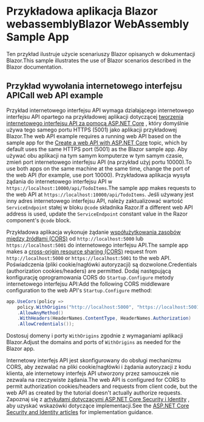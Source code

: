 # <a name="blazor-webassembly-sample-app"></a><span data-ttu-id="8690b-101">Przykładowa aplikacja Blazor webassembly</span><span class="sxs-lookup"><span data-stu-id="8690b-101">Blazor WebAssembly Sample App</span></span>

<span data-ttu-id="8690b-102">Ten przykład ilustruje użycie scenariuszy Blazor opisanych w dokumentacji Blazor.</span><span class="sxs-lookup"><span data-stu-id="8690b-102">This sample illustrates the use of Blazor scenarios described in the Blazor documentation.</span></span>

## <a name="call-web-api-example"></a><span data-ttu-id="8690b-103">Przykład wywołania internetowego interfejsu API</span><span class="sxs-lookup"><span data-stu-id="8690b-103">Call web API example</span></span>

<span data-ttu-id="8690b-104">Przykład internetowego interfejsu API wymaga działającego internetowego interfejsu API opartego na przykładowej aplikacji dotyczącej <a href="https://docs.microsoft.com/aspnet/core/tutorials/first-web-api">tworzenia internetowego interfejsu API za pomocą ASP.NET Core</a> , który domyślnie używa tego samego portu HTTPS (5001) jako aplikacji przykładowej Blazor.</span><span class="sxs-lookup"><span data-stu-id="8690b-104">The web API example requires a running web API based on the sample app for the <a href="https://docs.microsoft.com/aspnet/core/tutorials/first-web-api">Create a web API with ASP.NET Core</a> topic, which by default uses the same HTTPS port (5001) as the Blazor sample app.</span></span> <span data-ttu-id="8690b-105">Aby używać obu aplikacji na tym samym komputerze w tym samym czasie, zmień port internetowego interfejsu API (na przykład użyj portu 10000).</span><span class="sxs-lookup"><span data-stu-id="8690b-105">To use both apps on the same machine at the same time, change the port of the web API (for example, use port 10000).</span></span> <span data-ttu-id="8690b-106">Przykładowa aplikacja wysyła żądania do internetowego interfejsu API w `https://localhost:10000/api/TodoItems`.</span><span class="sxs-lookup"><span data-stu-id="8690b-106">The sample app makes requests to the web API at `https://localhost:10000/api/TodoItems`.</span></span> <span data-ttu-id="8690b-107">Jeśli używany jest inny adres internetowego interfejsu API, należy zaktualizować wartość `ServiceEndpoint` stałej w bloku `@code` składnika Razor.</span><span class="sxs-lookup"><span data-stu-id="8690b-107">If a different web API address is used, update the `ServiceEndpoint` constant value in the Razor component's `@code` block.</span></span></p>

<span data-ttu-id="8690b-108">Przykładowa aplikacja wykonuje żądanie <a href="https://docs.microsoft.com/aspnet/core/security/cors">współużytkowania zasobów między źródłami (CORS)</a> od `http://localhost:5000` lub `https://localhost:5001` do internetowego interfejsu API.</span><span class="sxs-lookup"><span data-stu-id="8690b-108">The sample app makes a <a href="https://docs.microsoft.com/aspnet/core/security/cors">cross-origin resource sharing (CORS)</a> request from `http://localhost:5000` or `https://localhost:5001` to the web API.</span></span> <span data-ttu-id="8690b-109">Poświadczenia (pliki cookie/nagłówki autoryzacji) są dozwolone.</span><span class="sxs-lookup"><span data-stu-id="8690b-109">Credentials (authorization cookies/headers) are permitted.</span></span> <span data-ttu-id="8690b-110">Dodaj następującą konfigurację oprogramowania CORS do `Startup.Configure` metody internetowego interfejsu API:</span><span class="sxs-lookup"><span data-stu-id="8690b-110">Add the following CORS middleware configuration to the web API's `Startup.Configure` method:</span></span></p>

```csharp
app.UseCors(policy => 
    policy.WithOrigins("http://localhost:5000", "https://localhost:5001")
    .AllowAnyMethod()
    .WithHeaders(HeaderNames.ContentType, HeaderNames.Authorization)
    .AllowCredentials());
```

<span data-ttu-id="8690b-111">Dostosuj domeny i porty `WithOrigins` zgodnie z wymaganiami aplikacji Blazor.</span><span class="sxs-lookup"><span data-stu-id="8690b-111">Adjust the domains and ports of `WithOrigins` as needed for the Blazor app.</span></span>

<span data-ttu-id="8690b-112">Internetowy interfejs API jest skonfigurowany do obsługi mechanizmu CORS, aby zezwalać na pliki cookie/nagłówki i żądania autoryzacji z kodu klienta, ale internetowy interfejs API utworzony przez samouczek nie zezwala na rzeczywiste żądania.</span><span class="sxs-lookup"><span data-stu-id="8690b-112">The web API is configured for CORS to permit authorization cookies/headers and requests from client code, but the web API as created by the tutorial doesn't actually authorize requests.</span></span> <span data-ttu-id="8690b-113">Zapoznaj się z <a href="https://docs.microsoft.com/aspnet/core/security/">artykułami dotyczącymi ASP.NET Core Security i Identity</a> , aby uzyskać wskazówki dotyczące implementacji.</span><span class="sxs-lookup"><span data-stu-id="8690b-113">See the <a href="https://docs.microsoft.com/aspnet/core/security/">ASP.NET Core Security and Identity articles</a> for implementation guidance.</span></span>
